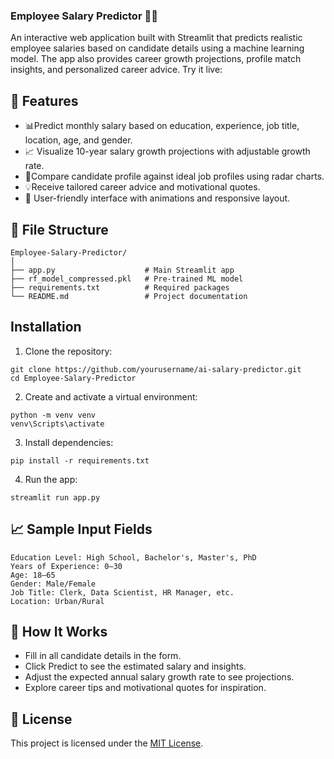 ### Employee Salary Predictor 💼💸
An interactive web application built with Streamlit that predicts realistic employee salaries based on candidate details using a machine learning model. The app also provides career growth projections, profile match insights, and personalized career advice.
Try it live: 
## 🚀 Features

- 📊Predict monthly salary based on education, experience, job title, location, age, and gender.
- 📈 Visualize 10-year salary growth projections with adjustable growth rate.
- 📌Compare candidate profile against ideal job profiles using radar charts.
- 💡Receive tailored career advice and motivational quotes.
- 🎨 User-friendly interface with animations and responsive layout.

## 📁 File Structure
```
Employee-Salary-Predictor/
│
├── app.py                    # Main Streamlit app
├── rf_model_compressed.pkl   # Pre-trained ML model
├── requirements.txt          # Required packages
└── README.md                 # Project documentation
```

## Installation
1. Clone the repository:
```
git clone https://github.com/yourusername/ai-salary-predictor.git
cd Employee-Salary-Predictor
```
2. Create and activate a virtual environment:
```
python -m venv venv
venv\Scripts\activate
```
3. Install dependencies:
```
pip install -r requirements.txt
```
4. Run the app:
```
streamlit run app.py
```
## 📈 Sample Input Fields
```
Education Level: High School, Bachelor's, Master's, PhD
Years of Experience: 0–30
Age: 18–65
Gender: Male/Female
Job Title: Clerk, Data Scientist, HR Manager, etc.
Location: Urban/Rural
```

## 🧠 How It Works
- Fill in all candidate details in the form.
- Click Predict to see the estimated salary and insights.
- Adjust the expected annual salary growth rate to see projections.
- Explore career tips and motivational quotes for inspiration.


## 📜 License    
This project is licensed under the [MIT License](LICENSE).


